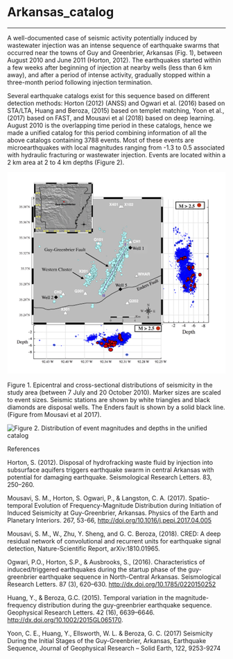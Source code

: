 # Arkansas_catalog
____

A well-documented case of seismic activity potentially induced by wastewater injection was an intense sequence of earthquake swarms that occurred near the towns of Guy and Greenbrier, Arkansas (Fig. 1), between August 2010 and June 2011 (Horton, 2012). The earthquakes started within a few weeks after beginning of injection at nearby wells (less than 6 km away), and after a period of intense activity, gradually stopped within a three-month period following injection termination.

Several earthquake catalogs exist for this sequence based on different detection methods: Horton (2012) (ANSS) and  Ogwari et al. (2016) based on STA/LTA, Huang and Beroza, (2015) based on templet matching, Yoon et al., (2017) based on FAST, and Mousavi et al (2018) based on deep learning. August 2010 is the overlapping time period in these catalogs, hence we made a unified catalog for this period combining information of all the above catalogs containing 3788 events. Most of these events are microearthquakes with local magnitudes ranging from -1.3 to 0.5 associated with hydraulic fracturing or wastewater injection. Events are located within a 2 km area at 2 to 4 km depths (Figure 2). 

![Figure 1. Epicentral and cross-sectional distributions of seismicity in the study area (between 7 July and 20 October 2010). Marker sizes are scaled to event sizes. Seismic stations are shown by white triangles and black diamonds are disposal wells. The Enders fault is shown by a solid black line. (Figure from Mousavi et al 2017).](F1.png)

Figure 1. Epicentral and cross-sectional distributions of seismicity in the study area (between 7 July and 20 October 2010). Marker sizes are scaled to event sizes. Seismic stations are shown by white triangles and black diamonds are disposal wells. The Enders fault is shown by a solid black line. (Figure from Mousavi et al 2017).

![Figure 2. Distribution of event magnitudes and depths in the unified catalog]()

References

Horton, S. (2012). Disposal of hydrofracking waste fluid by injection into subsurface aquifers triggers earthquake swarm in central Arkansas with potential for damaging earthquake. Seismological Research Letters. 83, 250–260.

Mousavi, S. M., Horton, S. Ogwari, P., & Langston, C. A. (2017).  Spatio-temporal Evolution of Frequency-Magnitude Distribution during Initiation of Induced Seismicity at Guy-Greenbrier, Arkansas. Physics of the Earth and Planetary Interiors. 267, 53-66, http://doi.org/10.1016/j.pepi.2017.04.005  

Mousavi, S. M., W., Zhu, Y. Sheng, and G. C. Beroza, (2018). CRED: A deep residual network of convolutional and recurrent units for earthquake signal detection, Nature-Scientific Report, arXiv:1810.01965.                                        

Ogwari, P.O., Horton, S.P., & Ausbrooks, S., (2016). Characteristics of induced/triggered earthquakes during the startup phase of the guy-greenbrier earthquake sequence in North-Central Arkansas. Seismological Research Letters. 87 (3), 620–630. http://dx.doi.org/10.1785/0220150252 

Huang, Y., & Beroza, G.C. (2015). Temporal variation in the magnitude-frequency distribution during the guy-greenbrier earthquake sequence. Geophysical Research Letters. 42 (16), 6639–6646. http://dx.doi.org/10.1002/2015GL065170.

Yoon, C. E., Huang, Y., Ellsworth, W. L. & Beroza, G. C. (2017) Seismicity During the Initial Stages of the Guy-Greenbrier, Arkansas, Earthquake Sequence, Journal of Geophysical Research – Solid Earth, 122, 9253-9274 


